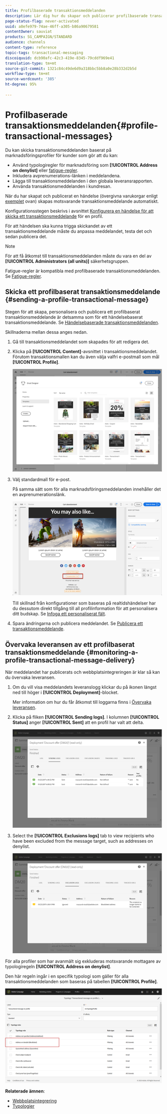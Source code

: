```yaml
---
title: Profilbaserade transaktionsmeddelanden
description: Lär dig hur du skapar och publicerar profilbaserade transaktionsmeddelanden.
page-status-flag: never-activated
uuid: a8efe979-74ae-46ff-a305-b86a90679581
contentOwner: sauviat
products: SG_CAMPAIGN/STANDARD
audience: channels
content-type: reference
topic-tags: transactional-messaging
discoiquuid: dcb90afc-42c3-419e-8345-79cddf969e41
translation-type: tm+mt
source-git-commit: 1321c84c49de6d9a318bbc5bb8a0e28b332d2b5d
workflow-type: tm+mt
source-wordcount: '385'
ht-degree: 95%

---
```



# Profilbaserade transaktionsmeddelanden{#profile-transactional-messages}

Du kan skicka transaktionsmeddelanden baserat på marknadsföringsprofiler för kunder som gör att du kan:

* Använd typologiregler för marknadsföring som **[!UICONTROL Address on denylist]** eller [fatigue-regler](../../sending/using/fatigue-rules.md).
* Inkludera avprenumerations-länken i meddelandena.
* Lägga till transaktionsmeddelanden i den globala leveransrapporten.
* Använda transaktionsmeddelanden i kundresan.

När du har skapat och publicerat en händelse (övergivna varukorgar enligt [exemplet](../../channels/using/getting-started-with-transactional-msg.md#transactional-messaging-operating-principle) ovan) skapas motsvarande transaktionsmeddelande automatiskt.

Konfigurationsstegen beskrivs i avsnittet [Konfigurera en händelse för att skicka ett transaktionsmeddelande](../../administration/using/configuring-transactional-messaging.md#use-case--configuring-an-event-to-send-a-transactional-message) för en profil.

För att händelsen ska kunna trigga skickandet av ett transaktionsmeddelande måste du anpassa meddelandet, testa det och sedan publicera det.

>[!NOTE]
>
>För att få åtkomst till transaktionsmeddelanden måste du vara en del av **[!UICONTROL Administrators (all units)]** säkerhetsgruppen.
>
>Fatigue-regler är kompatibla med profilbaserade transaktionsmeddelanden.  Se [Fatigue-regler](../../sending/using/fatigue-rules.md).

## Skicka ett profilbaserat transaktionsmeddelande {#sending-a-profile-transactional-message}

Stegen för att skapa, personalisera och publicera ett profilbaserat transaktionsmeddelande är detsamma som för ett händelsebaserat transaktionsmeddelande.  Se [Händelsebaserade transaktionsmeddelanden](../../channels/using/event-transactional-messages.md).

Skillnaderna mellan dessa anges nedan.

1. Gå till transaktionsmeddelandet som skapades för att redigera det.
1. Klicka på **[!UICONTROL Content]**-avsnittet i transaktionsmeddelandet.  Förutom transaktionsmallen kan du även välja valfri e-postmall som mål **[!UICONTROL Profile]**.

   ![](assets/message-center_marketing_templates.png)

1. Välj standardmall för e-post.

   På samma sätt som för alla marknadsföringsmeddelanden innehåller det en avprenumerationslänk.

   ![](assets/message-center_marketing_perso_unsubscription.png)

   Till skillnad från konfigurationer som baseras på realtidshändelser har du dessutom direkt tillgång till all profilinformation för att personalisera ditt budskap.  Se [Infoga ett personaliserat fält](../../designing/using/personalization.md#inserting-a-personalization-field).

1. Spara ändringarna och publicera meddelandet.  Se [Publicera ett transaktionsmeddelande](../../channels/using/event-transactional-messages.md#publishing-a-transactional-message).

## Övervaka leveransen av ett profilbaserat transaktionsmeddelande {#monitoring-a-profile-transactional-message-delivery}

När meddelandet har publicerats och webbplatsintegreringen är klar så kan du övervaka leveransen.

1. Om du vill visa meddelandets leveranslogg klickar du på ikonen längst ned till höger i **[!UICONTROL Deployment]**-blocket.

   Mer information om hur du får åtkomst till loggarna finns i [Övervaka leveransen](../../sending/using/monitoring-a-delivery.md).

1. Klicka på fliken **[!UICONTROL Sending logs]**.  I kolumnen **[!UICONTROL Status]** anger **[!UICONTROL Sent]** att en profil har valt att delta.

   ![](assets/message-center_marketing_sending_logs.png)

1. Select the **[!UICONTROL Exclusions logs]** tab to view recipients who have been excluded from the message target, such as addresses on denylist.

   ![](assets/message-center_marketing_exclusion_logs.png)

För alla profiler som har avanmält sig exkluderas motsvarande mottagare av typologiregeln **[!UICONTROL Address on denylist]**.

Den här regeln ingår i en specifik typologi som gäller för alla transaktionsmeddelanden som baseras på tabellen **[!UICONTROL Profile]**.

![](assets/message-center_marketing_typology.png)

**Relaterade ämnen**:

* [Webbplatsintegrering](../../administration/using/configuring-transactional-messaging.md#integrating-the-triggering-of-the-event-in-a-website)
* [Typologier](../../sending/using/about-typology-rules.md)
